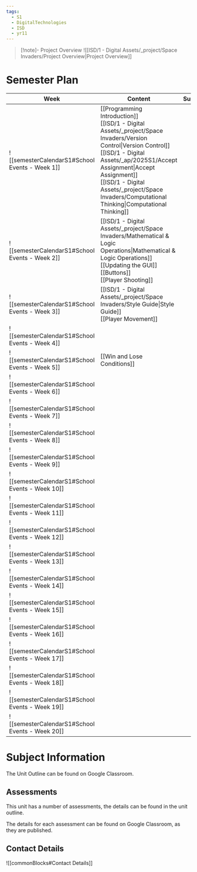 ```yaml
---
tags:
  - S1
  - DigitalTechnologies
  - ISD
  - yr11
---
```

> [!note]- Project Overview 
> ![[ISD/1 - Digital Assets/_project/Space Invaders/Project Overview|Project Overview]]


# Semester Plan

| Week                                            | Content                                                                                                                                                                                                                                                                                                | Submissions |
| ----------------------------------------------- | ------------------------------------------------------------------------------------------------------------------------------------------------------------------------------------------------------------------------------------------------------------------------------------------------------ | ----------- |
| ![[semesterCalendarS1#School Events - Week 1]]  | [[Programming Introduction]]<br>[[ISD/1 - Digital Assets/_project/Space Invaders/Version Control\|Version Control]]<br>[[ISD/1 - Digital Assets/_ap/2025S1/Accept Assignment\|Accept Assignment]]<br>[[ISD/1 - Digital Assets/_project/Space Invaders/Computational Thinking\|Computational Thinking]] |             |
| ![[semesterCalendarS1#School Events - Week 2]]  | [[ISD/1 - Digital Assets/_project/Space Invaders/Mathematical & Logic Operations\|Mathematical & Logic Operations]]<br>[[Updating the GUI]]<br>[[Buttons]]<br>[[Player Shooting]]                                                                                                                      |             |
| ![[semesterCalendarS1#School Events - Week 3]]  | [[ISD/1 - Digital Assets/_project/Space Invaders/Style Guide\|Style Guide]]<br>[[Player Movement]]                                                                                                                                                                                                     |             |
| ![[semesterCalendarS1#School Events - Week 4]]  |                                                                                                                                                                                                                                                                                                        |             |
| ![[semesterCalendarS1#School Events - Week 5]]  | [[Win and Lose Conditions]]                                                                                                                                                                                                                                                                            |             |
| ![[semesterCalendarS1#School Events - Week 6]]  |                                                                                                                                                                                                                                                                                                        |             |
| ![[semesterCalendarS1#School Events - Week 7]]  |                                                                                                                                                                                                                                                                                                        |             |
| ![[semesterCalendarS1#School Events - Week 8]]  |                                                                                                                                                                                                                                                                                                        |             |
| ![[semesterCalendarS1#School Events - Week 9]]  |                                                                                                                                                                                                                                                                                                        |             |
| ![[semesterCalendarS1#School Events - Week 10]] |                                                                                                                                                                                                                                                                                                        |             |
| ![[semesterCalendarS1#School Events - Week 11]] |                                                                                                                                                                                                                                                                                                        |             |
| ![[semesterCalendarS1#School Events - Week 12]] |                                                                                                                                                                                                                                                                                                        |             |
| ![[semesterCalendarS1#School Events - Week 13]] |                                                                                                                                                                                                                                                                                                        |             |
| ![[semesterCalendarS1#School Events - Week 14]] |                                                                                                                                                                                                                                                                                                        |             |
| ![[semesterCalendarS1#School Events - Week 15]] |                                                                                                                                                                                                                                                                                                        |             |
| ![[semesterCalendarS1#School Events - Week 16]] |                                                                                                                                                                                                                                                                                                        |             |
| ![[semesterCalendarS1#School Events - Week 17]] |                                                                                                                                                                                                                                                                                                        |             |
| ![[semesterCalendarS1#School Events - Week 18]] |                                                                                                                                                                                                                                                                                                        |             |
| ![[semesterCalendarS1#School Events - Week 19]] |                                                                                                                                                                                                                                                                                                        |             |
| ![[semesterCalendarS1#School Events - Week 20]] |                                                                                                                                                                                                                                                                                                        |             |

# Subject Information

The Unit Outline can be found on Google Classroom.

## Assessments

This unit has a number of assessments, the details can be found in the unit outline.

The details for each assessment can be found on Google Classroom, as they are published.

## Contact Details

![[commonBlocks#Contact Details]]

